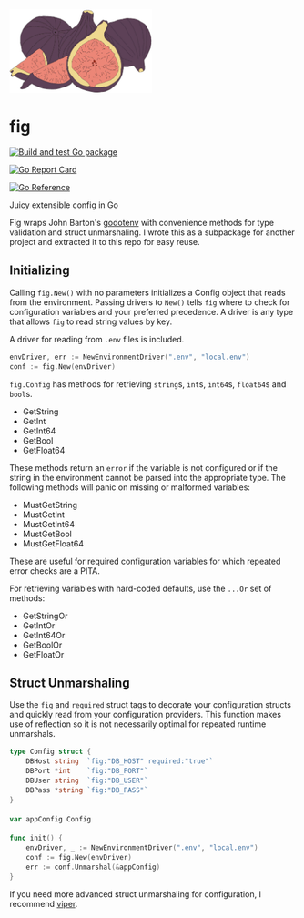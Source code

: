 <img src="https://github.com/nate-anderson/fig/blob/master/figs.jpg" width="250" alt="Figs">

# fig

[![Build and test Go package](https://github.com/nate-anderson/fig/actions/workflows/ci.yml/badge.svg)](https://github.com/nate-anderson/fig/actions/workflows/ci.yml)

[![Go Report Card](https://goreportcard.com/badge/github.com/nate-anderson/fig/v2)](https://goreportcard.com/report/github.com/nate-anderson/fig/v2)

[![Go Reference](https://pkg.go.dev/badge/github.com/nate-anderson/fig/v2.svg)](https://pkg.go.dev/github.com/nate-anderson/fig/v2)

Juicy extensible config in Go

Fig wraps John Barton's [godotenv](https://github.com/joho/godotenv) with convenience methods for type validation and struct unmarshaling. I wrote this as a subpackage
for another project and extracted it to this repo for easy reuse.

## Initializing

Calling `fig.New()` with no parameters initializes a Config object that reads from the
environment. Passing drivers to `New()` tells `fig` where to check for configuration variables
and your preferred precedence. A driver is any type that allows `fig` to read string values
by key.

A driver for reading from `.env` files is included.

```go
envDriver, err := NewEnvironmentDriver(".env", "local.env")
conf := fig.New(envDriver)
```

`fig.Config` has methods for retrieving `string`s, `int`s, `int64`s, `float64`s and `bool`s.

- GetString
- GetInt
- GetInt64
- GetBool
- GetFloat64

These methods return an `error` if the variable is not configured or if the string in the environment cannot be parsed into the appropriate type. The following methods will panic on missing or malformed variables:

- MustGetString
- MustGetInt
- MustGetInt64
- MustGetBool
- MustGetFloat64

These are useful for required configuration variables for which repeated error checks are a PITA.

For retrieving variables with hard-coded defaults, use the `...Or` set of methods:

- GetStringOr
- GetIntOr
- GetInt64Or
- GetBoolOr
- GetFloatOr

## Struct Unmarshaling

Use the `fig` and `required` struct tags to decorate your configuration structs and quickly
read from your configuration providers. This function makes use of reflection so it is not necessarily optimal for repeated runtime unmarshals.

```go
type Config struct {
    DBHost string  `fig:"DB_HOST" required:"true"`
    DBPort *int    `fig:"DB_PORT"`
    DBUser string  `fig:"DB_USER"`
    DBPass *string `fig:"DB_PASS"`
}

var appConfig Config

func init() {
    envDriver, _ := NewEnvironmentDriver(".env", "local.env")
    conf := fig.New(envDriver)
    err := conf.Unmarshal(&appConfig)
}
```

If you need more advanced struct unmarshaling for configuration, I recommend [viper](https://github.com/spf13/viper).
